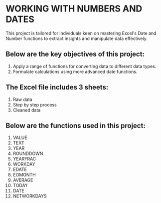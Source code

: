 # WORKING WITH NUMBERS AND DATES
This project is tailored for individuals keen on mastering Excel's Date and Number functions
to extract insights and manipulate data effectively. 

## Below are the key objectives of this project:
1. Apply a range of functions for converting data to different data types.
2. Formulate calculations using more advanced date functions.

## The Excel file includes 3 sheets:
1. Raw data
2. Step by step process
3. Cleaned data

## Below are the functions used in this project:
1. VALUE
2. TEXT
3. YEAR
4. ROUNDDOWN
5. YEARFRAC
6. WORKDAY
7. EDATE
8. EOMONTH
9. AVERAGE
10. TODAY
11. DATE
12. NETWORKDAYS
